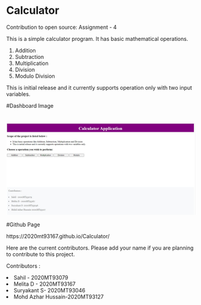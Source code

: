 # Calculator

Contribution to open source: Assignment - 4

This is a simple calculator program. It has basic mathematical operations.

1. Addition
2. Subtraction
3. Multiplication
4. Division
5. Modulo Division

This is initial release and it currently supports operation only with two input variables.

#Dashboard Image

#

<p align="center">
  <img src="https://github.com/2020MT93167/Calculator/blob/main/src/images/dashboard.JPG" alt="calculator application" />
</p>

#Github Page

<p>https://2020mt93167.github.io/Calculator/</p>

Here are the current contributors. Please add your name if you are planning to contribute to this project.

Contributors :

<p>
	<li>Sahil - 2020MT93079</li> 
	<li>Melita D - 2020MT93167</li> 
	<li>Suryakant S- 2020MT93046</li>
	<li>Mohd Azhar Hussain-2020MT93127</li>
</p>
